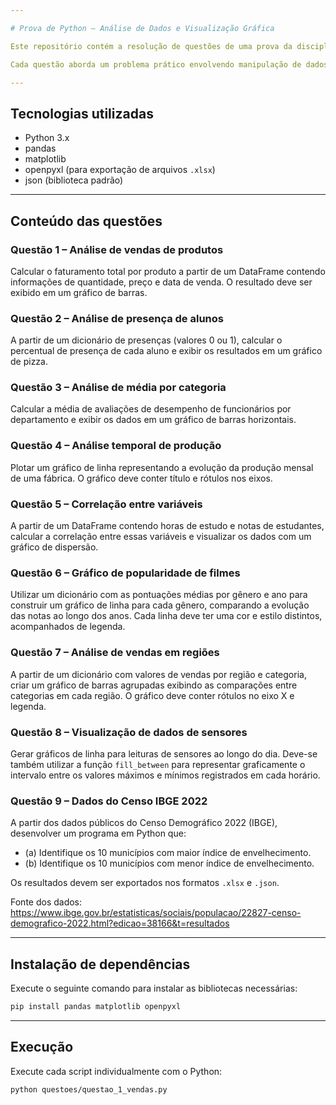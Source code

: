 ```yaml
---

# Prova de Python – Análise de Dados e Visualização Gráfica

Este repositório contém a resolução de questões de uma prova da disciplina de Python, com foco em análise de dados utilizando `pandas` e visualização de dados com `matplotlib`.

Cada questão aborda um problema prático envolvendo manipulação de dados, geração de estatísticas e construção de gráficos com base nos dados apresentados.

---
```


## Tecnologias utilizadas

- Python 3.x  
- pandas  
- matplotlib  
- openpyxl (para exportação de arquivos `.xlsx`)  
- json (biblioteca padrão)

---

## Conteúdo das questões

### Questão 1 – Análise de vendas de produtos

Calcular o faturamento total por produto a partir de um DataFrame contendo informações de quantidade, preço e data de venda. O resultado deve ser exibido em um gráfico de barras.

### Questão 2 – Análise de presença de alunos

A partir de um dicionário de presenças (valores 0 ou 1), calcular o percentual de presença de cada aluno e exibir os resultados em um gráfico de pizza.

### Questão 3 – Análise de média por categoria

Calcular a média de avaliações de desempenho de funcionários por departamento e exibir os dados em um gráfico de barras horizontais.

### Questão 4 – Análise temporal de produção

Plotar um gráfico de linha representando a evolução da produção mensal de uma fábrica. O gráfico deve conter título e rótulos nos eixos.

### Questão 5 – Correlação entre variáveis

A partir de um DataFrame contendo horas de estudo e notas de estudantes, calcular a correlação entre essas variáveis e visualizar os dados com um gráfico de dispersão.

### Questão 6 – Gráfico de popularidade de filmes

Utilizar um dicionário com as pontuações médias por gênero e ano para construir um gráfico de linha para cada gênero, comparando a evolução das notas ao longo dos anos. Cada linha deve ter uma cor e estilo distintos, acompanhados de legenda.

### Questão 7 – Análise de vendas em regiões

A partir de um dicionário com valores de vendas por região e categoria, criar um gráfico de barras agrupadas exibindo as comparações entre categorias em cada região. O gráfico deve conter rótulos no eixo X e legenda.

### Questão 8 – Visualização de dados de sensores

Gerar gráficos de linha para leituras de sensores ao longo do dia. Deve-se também utilizar a função `fill_between` para representar graficamente o intervalo entre os valores máximos e mínimos registrados em cada horário.

### Questão 9 – Dados do Censo IBGE 2022

A partir dos dados públicos do Censo Demográfico 2022 (IBGE), desenvolver um programa em Python que:

- (a) Identifique os 10 municípios com maior índice de envelhecimento.
- (b) Identifique os 10 municípios com menor índice de envelhecimento.

Os resultados devem ser exportados nos formatos `.xlsx` e `.json`.

Fonte dos dados:  
https://www.ibge.gov.br/estatisticas/sociais/populacao/22827-censo-demografico-2022.html?edicao=38166&t=resultados


---

## Instalação de dependências

Execute o seguinte comando para instalar as bibliotecas necessárias:

```bash
pip install pandas matplotlib openpyxl
```

---

## Execução

Execute cada script individualmente com o Python:

```bash
python questoes/questao_1_vendas.py
```

